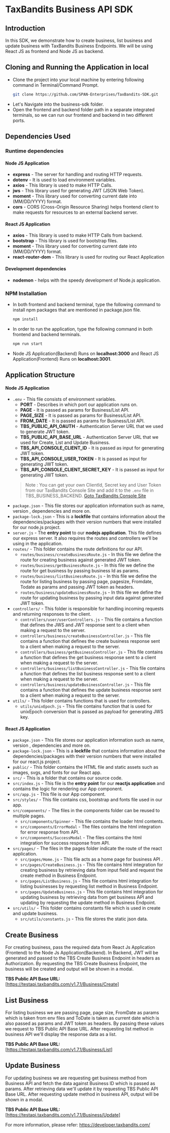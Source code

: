 ﻿# TaxBandits Business API SDK
## Introduction
In this SDK, we demonstrate how to create business, list business and update business with TaxBandits Business Endpoints. We will be using React JS as frontend and Node JS as backend.
## Cloning and Running the Application in local

 - Clone the project into your local machine by entering following command in Terminal/Command Prompt.
    ```bash
    git clone https://github.com/SPAN-Enterprises/TaxBandits-SDK.git
    ```
 - Let's Navigate into the business-sdk folder.
 - Open the frontend and backend folder path in a separate integrated terminals, so we can run our frontend and backend in two different ports.

## Dependencies Used
### Runtime dependencies
#### Node JS Application
 - **express** - The server for handling and routing HTTP requests.
 - **dotenv** - It is used to load environment variables.
 - **axios** - This library is used to make HTTP Calls.
 - **jws** - This library used for generating JWT (JSON Web Token).
 - **moment** - This library used for converting current date into (MM/DD/YYYY) format.
 - **cors** - CORS (Cross-Origin Resource Sharing) helps frontend client to make requests for resources to an external backend server.

#### React JS Application
 - **axios** - This library is used to make HTTP Calls from backend.
 - **bootstrap** - This library is used for bootstrap files.
 - **moment** - This library used for converting current date into (MM/DD/YYYY) format.
 - **react-router-dom** - This library is used for routing our React Application
#### Development dependencies
 - **nodemon** - helps with the speedy development of Node.js application.
 ### NPM Installation
 - In both frontend and backend terminal, type the following command to install npm packages that are mentioned in package.json file. 
    ```bash
    npm install
    ```
 - In order to run the application, type the following command in both frontend and backend terminals. 
    ```bash
    npm run start
    ```
 - Node JS Application(Backend) Runs on  **localhost:3000** and React JS Application(Frontend) Runs on  **localhost:3001**.

## Application Structure
#### Node JS Application
-   `.env`  - This file consists of environment variables.
    - **PORT** - Describes in which port our application runs on.
    -  **PAGE** - It is passed as params for Business/List API.
	-  **PAGE_SIZE** - It is passed as params for Business/List API.
	-  **FROM_DATE** - It is passed as params for Business/List API.
    - **TBS_PUBLIC_API_OAUTH** - Authentication Server URL that we used to generate JWT token.
    -  **TBS_PUBLIC_API_BASE_URL** - Authentication Server URL that we used for Create, List and Update Business.
    - **TBS_API_CONSOLE_CLIENT_ID** - It is passed as input for generating JWT token.
    - **TBS_API_CONSOLE_USER_TOKEN** - It is passed as input for generating JWT token.
	- **TBS_API_CONSOLE_CLIENT_SECRET_KEY** - It is passed as input for generating JWT token.
    >Note : You can get your own ClientId, Secret key and User Token from our TaxBandits Console Site and add it to the `.env` file in TBS_BUSINESS_BACKEND. [Goto TaxBandits Console Site](https://sandbox.taxbandits.com/)
-   `package.json`  - This file stores our application information such as name, version , dependencies and more on. 
-   `package-lock.json`  - This is a **lockfile** that contains information about the dependencies/packages with their version numbers that were installed for our node.js project.
-   `server.js`  - The **entry point** to our **nodejs application**. This file defines our express server. It also requires the routes and controllers we'll be using in the application.
-   `routes/`  - This folder contains the route definitions for our API.
    -  `routes/business/createBusinessRoute.js`  - In this file we define the route for creating business against generated JWT token.
	- `routes/business/getBusinessRoute.js`  - In this file we define the route for get business by passing business Id as params.
	- `routes/business/listBusinessRoute.js`  - In this file we define the route for listing business by passing page, pagesize, Fromdate, Todate as params and passing JWT token as headers.
	- `routes/business/updateBusinessRoute.js`  - In this file we define the route for updating business by passing input data against generated JWT token.
-   `controllers/`  - This folder is responsible for handling incoming requests and returning responses to the client.
    -   `controllers/user/userControllers.js`  - This file contains a function that defines the JWS and JWT response sent to a client when making a request to the server.
    - `controllers/business/createBusinessController.js`  - This file contains a function that defines the create business response sent to a client when making a request to the server.
    - `controllers/business/getBusinessController.js`  - This file contains a function that defines the get business response sent to a client when making a request to the server.
    - `controllers/business/listBusinessController.js`  - This file contains a function that defines the list business response sent to a client when making a request to the server.
    - `controllers/business/updateBusinessController.js`  - This file contains a function that defines the update business response sent to a client when making a request to the server.
-   `utils/`  - This folder contains functions that is used for controllers.
    -   `utils/unixEpoch.js`  - This file contains function that is used for unixEpoch conversion that is passed as payload for generating JWS key.
#### React JS Application
-   `package.json`  - This file stores our application information such as name, version , dependencies and more on. 
-   `package-lock.json`  - This is a **lockfile** that contains information about the dependencies/packages with their version numbers that were installed for our react.js project.
-   `public/`  - This folder contains the HTML file and static assets such as images, svgs, and fonts for our React app.
-   `src/`  - This is a folder that contains our source code.
-   `src/index.js`  - This file is the **entry point** for our **reactjs application** and contains the logic for rendering our App component. 
-   `src/app.js`  -  This file is our App component.
-   `src/styles/`  -  This file contains css, bootstrap and fonts file used in our app. 
- `src/components/`  - The files in the components folder can be reused to multiple pages.
	- `src/components/Spinner`  - This file contains the loader html contents.
	-  `src/components/ErrorModal`  - The files contains the html integration for error response from API.
	-  `src/components/SuccessModal`  - The files contains the html integration for success response from API.
- `src/pages/`  -  The files in the pages folder indicate the route of the react application.
    -   `src/pages/Home.js`  - This file acts as a home page for business API . 
    -  `src/pages/CreateBusiness.js`  - This file contains html integration for creating business by retrieving data from input field and request the create method in Business Endpoint.
    -  `src/pages/ListBusiness.js`  - This file contains html integration for listing businesses by requesting list method in Business Endpoint.
    -  `src/pages/UpdateBusiness.js`  - This file contains html integration for updating business by retrieving data from get business API and updating by requesting the update method in Business Endpoint.
 - `src/utils/`  - This folder contains constants file which is used in create and update business.
	 - `src/utils/constants.js`  - This file stores the static json data.

## Create Business
For creating business, pass the required data from React Js Application (Frontend) to the Node Js Application(Backend). In Backend, JWT will be generated and passed to the TBS Create Business Endpoint in headers as Authorization. By requesting the TBS Create Business Endpoint, the business will be created and output will be shown in a modal.

**TBS Public API Base URL:** [https://testapi.taxbandits.com/v1.7.1/Business/Create]

## List Business
For listing business we are passing page, page size, FromDate as params which is taken from env files and ToDate is taken as current date which is also passed as params and JWT token as headers. By passing these values we request to TBS Public API Base URL.
After requesting list method in business API we'll display the response data as a list.

**TBS Public API Base URL:** [https://testapi.taxbandits.com/v1.7.1/Business/List]

## Update Business
For updating business we are requesting get business method from Business API and fetch the data against Business ID which is passed as params. After retrieving data we'll update it by requesting TBS Public API Base URL.
After requesting update method in business API, output will be shown in a modal.

**TBS Public API Base URL:** [https://testapi.taxbandits.com/v1.7.1/Business/Update]

For more information, please refer: https://developer.taxbandits.com/
